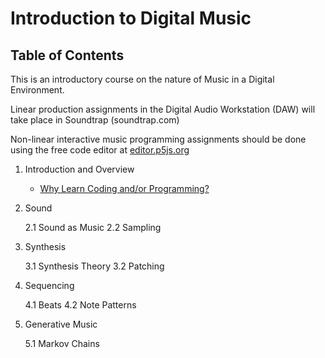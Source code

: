 <link href="markdown.css" rel="stylesheet"></link> 

# Introduction to Digital Music
## Table of Contents

This is an introductory course on the nature of Music in a Digital Environment. 

Linear production assignments in the Digital Audio Workstation (DAW) will take place in Soundtrap (soundtrap.com)

Non-linear interactive music programming assignments should be done using the free code editor at <a href="https://editor.p5js.org" target="_blank">editor.p5js.org</a>

1. Introduction and Overview
    * [Why Learn Coding and/or Programming?](lessons/part_1/why.html)
2. Sound

    2.1 Sound as Music
    2.2 Sampling

3. Synthesis

    3.1 Synthesis Theory
    3.2 Patching

4. Sequencing

    4.1 Beats
    4.2 Note Patterns

5. Generative Music

    5.1 Markov Chains
